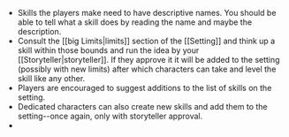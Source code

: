 - Skills the players make need to have descriptive names. You should be able to tell what a skill does by reading the name and maybe the description.
- Consult the [[big Limits|limits]] section of the [[Setting]] and think up a skill within those bounds and run the idea by your [[Storyteller|storyteller]]. If they approve it it will be added to the setting (possibly with new limits) after which characters can take and level the skill like any other.
- Players are encouraged to suggest additions to the list of skills on the setting. 
- Dedicated characters can also create new skills and add them to the setting--once again, only with storyteller approval. 
- 